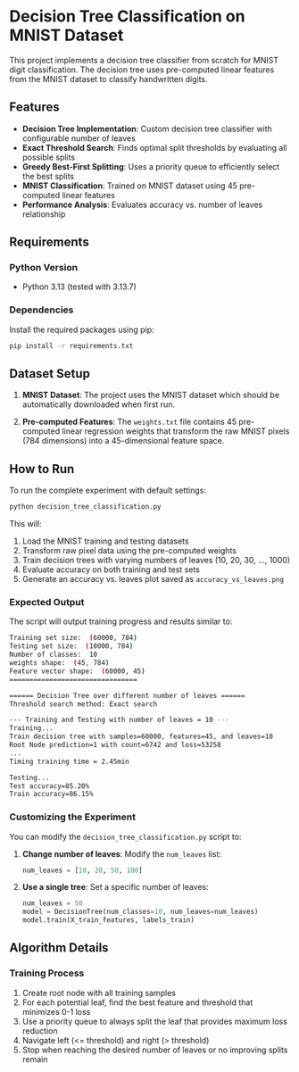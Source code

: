 # Decision Tree Classification on MNIST Dataset

This project implements a decision tree classifier from scratch for MNIST digit classification. The decision tree uses pre-computed linear features from the MNIST dataset to classify handwritten digits.

## Features

- **Decision Tree Implementation**: Custom decision tree classifier with configurable number of leaves
- **Exact Threshold Search**: Finds optimal split thresholds by evaluating all possible splits
- **Greedy Best-First Splitting**: Uses a priority queue to efficiently select the best splits
- **MNIST Classification**: Trained on MNIST dataset using 45 pre-computed linear features
- **Performance Analysis**: Evaluates accuracy vs. number of leaves relationship

## Requirements

### Python Version

- Python 3.13 (tested with 3.13.7)

### Dependencies

Install the required packages using pip:

```bash
pip install -r requirements.txt
```

## Dataset Setup

1. **MNIST Dataset**: The project uses the MNIST dataset which should be automatically downloaded when first run.

2. **Pre-computed Features**: The `weights.txt` file contains 45 pre-computed linear regression weights that transform the raw MNIST pixels (784 dimensions) into a 45-dimensional feature space.

## How to Run

To run the complete experiment with default settings:

```bash
python decision_tree_classification.py
```

This will:

1. Load the MNIST training and testing datasets
2. Transform raw pixel data using the pre-computed weights
3. Train decision trees with varying numbers of leaves (10, 20, 30, ..., 1000)
4. Evaluate accuracy on both training and test sets
5. Generate an accuracy vs. leaves plot saved as `accuracy_vs_leaves.png`

### Expected Output

The script will output training progress and results similar to:

```bash
Training set size:  (60000, 784)
Testing set size:  (10000, 784)
Number of classes:  10
weights shape:  (45, 784)
Feature vector shape:  (60000, 45)
================================

====== Decision Tree over different number of leaves ======
Threshold search method: Exact search

--- Training and Testing with number of leaves = 10 ---
Training...
Train decision tree with samples=60000, features=45, and leaves=10
Root Node prediction=1 with count=6742 and loss=53258
...
Timing training time = 2.45min

Testing...
Test accuracy=85.20%
Train accuracy=86.15%
```

### Customizing the Experiment

You can modify the `decision_tree_classification.py` script to:

1. **Change number of leaves**: Modify the `num_leaves` list:

   ```python
   num_leaves = [10, 20, 50, 100]  
   ```

2. **Use a single tree**: Set a specific number of leaves:

   ```python
   num_leaves = 50
   model = DecisionTree(num_classes=10, num_leaves=num_leaves)
   model.train(X_train_features, labels_train)
   ```

## Algorithm Details

### Training Process

1. Create root node with all training samples
2. For each potential leaf, find the best feature and threshold that minimizes 0-1 loss
3. Use a priority queue to always split the leaf that provides maximum loss reduction
4. Navigate left (<= threshold) and right (> threshold)
5. Stop when reaching the desired number of leaves or no improving splits remain
